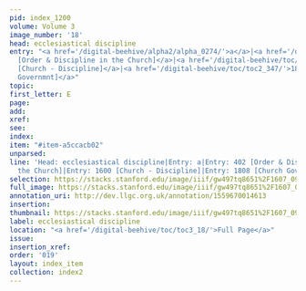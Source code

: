 ```yaml
---
pid: index_1200
volume: Volume 3
image_number: '18'
head: ecclesiastical discipline
entry: "<a href='/digital-beehive/alpha2/alpha_0274/'>a</a>|<a href='/digital-beehive/num2/num_0492/'>402
  [Order & Discipline in the Church]</a>|<a href='/digital-beehive/toc/toc2_314/'>1600
  [Church - Discipline]</a>|<a href='/digital-beehive/toc/toc2_347/'>1808 [Church
  Governmnt]</a>"
topic: 
first_letter: E
page: 
add: 
xref: 
see: 
index: 
item: "#item-a5ccacb02"
unparsed: 
line: 'Head: ecclesiastical discipline|Entry: a|Entry: 402 [Order & Discipline in
  the Church]|Entry: 1600 [Church - Discipline]|Entry: 1808 [Church Governmnt]|#item-a5ccacb02'
selection: https://stacks.stanford.edu/image/iiif/gw497tq8651%2F1607_0961/1168,215,680,190/full/0/default.jpg
full_image: https://stacks.stanford.edu/image/iiif/gw497tq8651%2F1607_0961/full/full/0/default.jpg
annotation_uri: http://dev.llgc.org.uk/annotation/1559670014613
insertion: 
thumbnail: https://stacks.stanford.edu/image/iiif/gw497tq8651%2F1607_0961/1168,215,680,190/150,/0/default.jpg
label: ecclesiastical discipline
location: "<a href='/digital-beehive/toc/toc3_18/'>Full Page</a>"
issue: 
insertion_xref: 
order: '019'
layout: index_item
collection: index2
---
```

